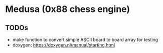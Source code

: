 # Medusa (0x88 chess engine)

## TODOs

- make function to convert simple ASCII board to board array for testing
- doxygen: https://doxygen.nl/manual/starting.html
